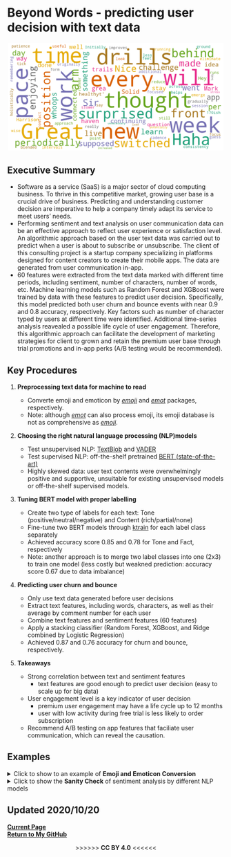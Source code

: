 # Beyond Words - predicting user decision with text data
<p align="center">
   <img src="word_cloud_1.png"  width="500"/> 
</p>  

## Executive Summary
  * Software as a service (SaaS) is a major sector of cloud computing business. To thrive in this competitive market, growing user base is a crucial drive of business. Predicting and understanding customer decision are imperative to help a company timely adapt its service to meet users’ needs.  
  * Performing sentiment and text analysis on user communication data can be an effective approach to reflect user experience or satisfaction level. An algorithmic approach based on the user text data was carried out to predict when a user is about to subscribe or unsubscribe. The client of this consulting project is a startup company specializing in platforms designed for content creators to create their mobile apps. The data are generated from user communication in-app.  
  * 60 features were extracted from the text data marked with different time periods, including sentiment, number of characters, number of words, etc. Machine learning models such as Random Forest and XGBoost were trained by data with these features to predict user decision. Specifically, this model predicted both user churn and bounce events with near 0.9 and 0.8 accuracy, respectively. Key factors such as number of character typed by users at different time were identified. Additional time-series analysis reavealed a possible life cycle of user engagement. Therefore, this algorithmic approach can facilitate the development of marketing strategies for client to grown and retain the premium user base through trial promotions and in-app perks (A/B testing would be recommended).

## Key Procedures
1. **Preprocessing text data for machine to read**
    - Converte emoji and emoticon by [*emoji*](https://github.com/carpedm20/emoji/) and [*emot*](https://github.com/NeelShah18/emot) packages, respectively.
    - Note: although [*emot*](https://github.com/NeelShah18/emot) can also process emoji, its emoji database is not as comprehensive as [*emoji*](https://github.com/carpedm20/emoji/).

2. **Choosing the right natural language processing (NLP)models**
    - Test unsupervised NLP: [TextBlob](https://textblob.readthedocs.io) and [VADER](https://www.nltk.org/_modules/nltk/sentiment/vader.html)
    - Test supervised NLP: off-the-shelf pretrained [BERT (state-of-the-art)](https://huggingface.co/transformers/main_classes/pipelines.html#transformers.pipeline)
    - Highly skewed data: user text contents were overwhelmingly positive and supportive, unsuitable for existing unsupervised models or off-the-shelf supervised models.
 
3. **Tuning BERT model with proper labelling**
    - Create two type of labels for each text: Tone (positive/neutral/negative) and Content (rich/partial/none)
    - Fine-tune two BERT models through [ktrain](https://arxiv.org/abs/2004.10703) for each label class separately
    - Achieved accuracy score 0.85 and 0.78 for Tone and Fact, respectively
    - Note: another approach is to merge two label classes into one (2x3) to train one model (less costly but weakned prediction: accuracy score 0.67 due to data imbalance)
 
4. **Predicting user churn and bounce**
    - Only use text data generated before user decisions
    - Extract text features, including words, characters, as well as their average by comment number for each user
    - Combine text features and sentiment features (60 features)
    - Apply a stacking classifier (Random Forest, XGBoost, and Ridge combined by Logistic Regression)
    - Achieved 0.87 and 0.76 accuracy for churn and bounce, respectively.

5. **Takeaways** 
   - Strong correlation between text and sentiment features
     - text features are good enough to predict user decision (easy to scale up for big data)
   - User engagement level is a key indicator of user decision
      - premium user engagement may have a life cycle up to 12 months 
      - user with low activity during free trial is less likely to order subscription
   - Recommend A/B testing on app features that faciliate user communication, which can reveal the causation.

## Examples
 <details>
   <summary>Click to show to an example of <b>Emoji and Emoticon Conversion</b></summary>
 <p align="center"><img src="emo_convert.png" /></p>
</details>

 <details>
   <summary>Click to show the <b>Sanity Check</b> of sentiment analysis by different NLP models</summary>
<p align="center"><img src="NLP_benchmark.png" /></p>
<p align="center"><b>NLP Models Performance Comparision</b>, OTS: off-the-shelf </p>
</details> 

## Updated 2020/10/20   
[**Current Page**](https://er1czz.github.io/beyondwords)    
[**Return to My GitHub**](https://github.com/er1czz)  



<div align="center"> 
   >>>>>> <b>CC BY 4.0</b> <<<<<<    
</div>


